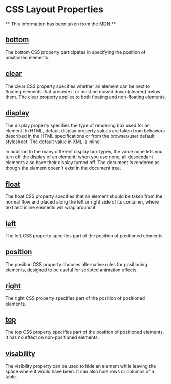 # CSS Layout Properties

** This information has been taken from the [MDN](https://developer.mozilla.org/en-US/).** 

## [bottom](https://developer.mozilla.org/en-US/docs/Web/CSS/bottom)

The bottom CSS property participates in specifying the position of positioned elements. 

## [clear](https://developer.mozilla.org/en-US/docs/Web/CSS/clear)

The clear CSS property specifies whether an element can be next to floating elements that precede it or must be moved down (cleared) below them. The clear property applies to both floating and non-floating elements.

## [display](https://developer.mozilla.org/en-US/docs/Web/CSS/display)

The display property specifies the type of rendering box used for an element. In HTML, default display property values are taken from behaviors described in the HTML specifications or from the browser/user default stylesheet. The default value in XML is inline.

In addition to the many different display box types, the value none lets you turn off the display of an element; when you use none, all descendant elements also have their display turned off. The document is rendered as though the element doesn't exist in the document tree.

## [float](https://developer.mozilla.org/en-US/docs/Web/CSS/float)

The float CSS property specifies that an element should be taken from the normal flow and placed along the left or right side of its container, where text and inline elements will wrap around it.

## [left](https://developer.mozilla.org/en-US/docs/Web/CSS/left)

The left CSS property specifies part of the position of positioned elements.

## [position](https://developer.mozilla.org/en-US/docs/Web/CSS/position) 

The position CSS property chooses alternative rules for positioning elements, designed to be useful for scripted animation effects.

## [right](https://developer.mozilla.org/en-US/docs/Web/CSS/right)

The right CSS property specifies part of the position of positioned elements.

## [top](https://developer.mozilla.org/en-US/docs/Web/CSS/top)

The top CSS property specifies part of the position of positioned elements. It has no effect on non-positioned elements.

## [visability](https://developer.mozilla.org/en-US/docs/Web/CSS/visibility) 

The visibility property can be used to hide an element while leaving the space where it would have been. It can also hide rows or columns of a table.
